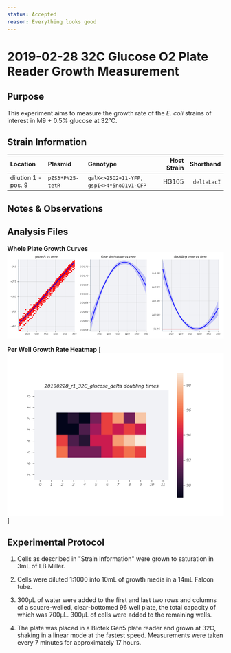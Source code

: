 ```yaml
---
status: Accepted
reason: Everything looks good
---
```


# 2019-02-28 32C Glucose O2 Plate Reader Growth Measurement

## Purpose
This experiment aims to measure the growth rate of the *E. coli* strains of interest in M9 + 0.5% glucose at 32°C.

## Strain Information

| Location | Plasmid | Genotype | Host Strain | Shorthand |
| :------- | :------ | :------- | ----------: | --------: |
| dilution 1 - pos. 9 | `pZS3*PN25-tetR`| `galK<>25O2+11-YFP, gspI<>4*5noO1v1-CFP` |  HG105 |`deltaLacI` |

## Notes & Observations


## Analysis Files

**Whole Plate Growth Curves**
![plate layout](output/delta_glucose/gp_output_curves.png)

**Per Well Growth Rate Heatmap**
[![growth curves](output/delta_glucose/per_well_doubling_times_heatmap.png)]

## Experimental Protocol

1. Cells as described in "Strain Information" were grown to saturation in 3mL of LB Miller.

2. Cells were diluted 1:1000 into 10mL of growth media in a 14mL Falcon tube.

3. 300µL of water were added to the first and last two rows and columns of a square-welled, clear-bottomed 96 well plate, the total capacity of which was 700µL. 300µL of cells were added to the remaining wells.

4. The plate was placed in a Biotek Gen5 plate reader and grown at 32C, shaking in a linear mode at the fastest speed. Measurements were taken every 7 minutes for approximately 17 hours.